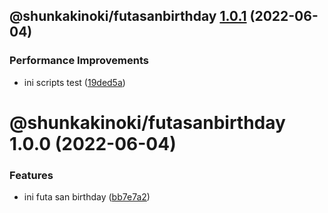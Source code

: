 ## @shunkakinoki/futasanbirthday [1.0.1](https://github.com/shunkakinoki/contracts/compare/@shunkakinoki/futasanbirthday@1.0.0...@shunkakinoki/futasanbirthday@1.0.1) (2022-06-04)

### Performance Improvements

- ini scripts test ([19ded5a](https://github.com/shunkakinoki/contracts/commit/19ded5a80d87d4a3d1f9a1dd1cbd954fe6dc08af))

# @shunkakinoki/futasanbirthday 1.0.0 (2022-06-04)

### Features

- ini futa san birthday ([bb7e7a2](https://github.com/shunkakinoki/contracts/commit/bb7e7a222b5124fe14c2ec20df41a50664ad279b))
